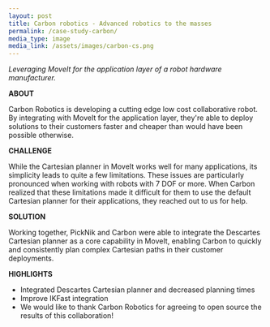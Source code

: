 ```yaml
---
layout: post
title: Carbon robotics -​ ​Advanced robotics to the masses
permalink: /case-study-carbon/
media_type: image
media_link: /assets/images/carbon-cs.png
---
```

*Leveraging MoveIt for the application layer of a robot hardware manufacturer.*

**ABOUT**

Carbon Robotics is developing a cutting edge low cost collaborative robot. By integrating with MoveIt for the application layer, they're able to deploy solutions to their customers faster and cheaper than would have been possible otherwise.

**CHALLENGE**

While the Cartesian planner in MoveIt works well for many applications, its simplicity leads to quite a few limitations. These issues are particularly pronounced when working with robots with 7 DOF or more. When Carbon realized that these limitations made it difficult for them to use the default Cartesian planner for their applications, they reached out to us for help.

**SOLUTION**

Working together, PickNik and Carbon were able to integrate the Descartes Cartesian planner as a core capability in MoveIt, enabling Carbon to quickly and consistently plan complex Cartesian paths in their customer deployments.

**HIGHLIGHTS**

*   Integrated Descartes Cartesian planner and decreased planning times
*   Improve IKFast integration
*   We would like to thank Carbon Robotics for agreeing to open source the results of this collaboration!
